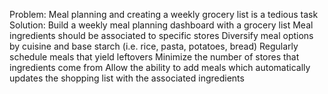 Problem: Meal planning and creating a weekly grocery list is a tedious task
Solution: Build a weekly meal planning dashboard with a grocery list
    Meal ingredients should be associated to specific stores
    Diversify meal options by cuisine and base starch (i.e. rice, pasta, potatoes, bread)
    Regularly schedule meals that yield leftovers
    Minimize the number of stores that ingredients come from
    Allow the ability to add meals which automatically updates the shopping list with the associated ingredients
